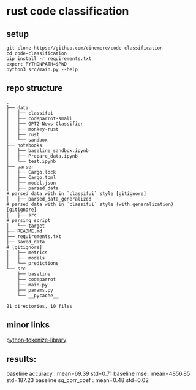 # rust code classification

## setup
```
git clone https://github.com/cinemere/code-classification
cd code-classification
pip install -r requirements.txt
export PYTHONPATH=$PWD
python3 src/main.py --help
```

## repo structure
```
.
├── data
│   ├── classifui
│   ├── codeparrot-small
│   ├── GPT2-News-Classifier
│   ├── monkey-rust
│   ├── rust
│   └── sandbox
├── notebooks
│   ├── baseline_sandbox.ipynb
│   ├── Prepare_data.ipynb
│   └── test.ipynb
├── parser
│   ├── Cargo.lock
│   ├── Cargo.toml
│   ├── model.json
│   ├── parsed_data                                                    # parsed data with in `classifui` style [gitignore]
│   ├── parsed_data_generalized                                        # parsed data with in `classifui` style (with generalization) [gitignore]
│   ├── src                                                            # parsing script
│   └── target
├── README.md
├── requirements.txt
├── saved_data                                                         # [gitignore]
│   ├── metrics
│   ├── models
│   └── predictions
└── src
    ├── baseline
    ├── codeparrot
    ├── main.py
    ├── params.py
    └── __pycache__

21 directories, 10 files
```

## minor links
[python-tokenize-library](https://docs.python.org/3/library/tokenize.html#tokenize.generate_tokens)

## results:

baseline accuracy : mean=69.39 std=0.71
baseline mse : mean=4856.85 std=187.23
baseline sq_corr_coef : mean=0.48 std=0.02